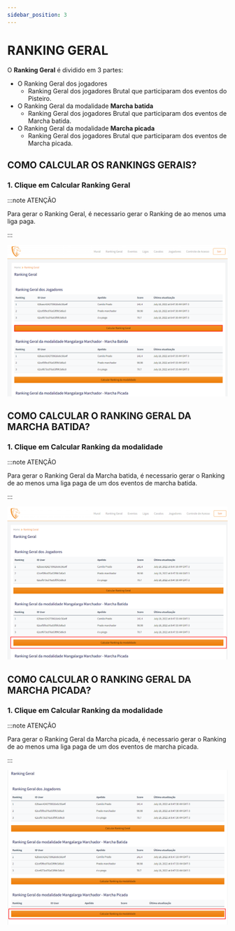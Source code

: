 ```yaml
---
sidebar_position: 3
---
```


# RANKING GERAL

O **Ranking Geral** é dividido em 3 partes:

- O Ranking Geral dos jogadores
    - Ranking Geral dos jogadores Brutal que participaram dos eventos do Pisteiro.
- O Ranking Geral da modalidade **Marcha batida**
    - Ranking Geral dos jogadores Brutal que participaram dos eventos de Marcha batida.
- O Ranking Geral da modalidade **Marcha picada**
    - Ranking Geral dos jogadores Brutal que participaram dos eventos de Marcha picada.

## COMO CALCULAR OS RANKINGS GERAIS?

### 1. Clique em Calcular Ranking Geral

:::note ATENÇÃO

Para gerar o Ranking Geral, é necessario gerar o Ranking de ao menos uma liga paga.

:::

![Campeonato](/img/backoffice/RankingGeral.png)

## COMO CALCULAR O RANKING GERAL DA MARCHA BATIDA?

### 1. Clique em Calcular Ranking da modalidade

:::note ATENÇÃO

Para gerar o Ranking Geral da Marcha batida, é necessario gerar o Ranking de ao menos uma liga paga de um dos eventos de marcha batida.

:::

![Campeonato](/img/backoffice/RankingBatida.png)

## COMO CALCULAR O RANKING GERAL DA MARCHA PICADA?

### 1. Clique em Calcular Ranking da modalidade

:::note ATENÇÃO

Para gerar o Ranking Geral da Marcha picada, é necessario gerar o Ranking de ao menos uma liga paga de um dos eventos de marcha picada.

:::

![Campeonato](/img/backoffice/RankingPicada.png)